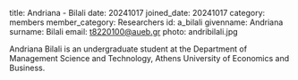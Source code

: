 title: Andriana - Bilali
date: 20241017
joined_date: 20241017
category: members
member_category: Researchers
id: a_bilali
givenname: Andriana
surname: Bilali
email: t8220100@aueb.gr
photo: andribilali.jpg 

Andriana Bilali is an undergraduate student at the Department of Management Science and Technology, Athens University of Economics and Business.
